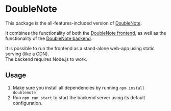# DoubleNote

This package is the all-features-included version of [DoubleNote](https://github.com/Bernd-L/DoubleNote#readme).

It combines the functionality of both the [DoubleNote frontend](https://www.npmjs.com/package/doublenote-frontend), as well as the functionality of the [DoubleNote backend](https://www.npmjs.com/package/doublenote-backend).

It is possible to run the frontend as a stand-alone web-app using static serving (like a CDN).  
The backend requires Node.js to work.

## Usage

1. Make sure you install all dependencies by running `npm install doublenote`
2. Run `npm run start` to start the backend server using its default configuration.
